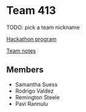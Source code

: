 # Team 413 

TODO: pick a team nickname

[Hackathon program](https://bigdataforsandiego.github.io/)

[Team notes](https://docs.google.com/document/d/1elM_LitdoGA7b4Mx7pFfCahyeM3UfBNRD8GHAWIsb5M/edit)

## Members

- Samantha Suess
- Rodrigo Valdez
- Remington Steele
- Pavi Rannulu
